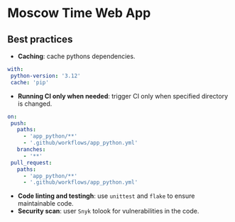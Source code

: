 # Moscow Time Web App

## Best practices

- **Caching**: cache pythons dependencies.

 ```yml
with:
  python-version: '3.12'
  cache: 'pip'
 ```

- **Running CI only when needed**: trigger CI only when specified directory is changed.

 ```yml
on:
  push:
    paths:
      - 'app_python/**'
      - '.github/workflows/app_python.yml'
    branches:
      - '**'
  pull_request:
    paths:
      - 'app_python/**'
      - '.github/workflows/app_python.yml'
 ```

- **Code linting and testingh**: use `unittest` and `flake` to ensure maintainable code.
- **Security scan**: user `Snyk` tolook for vulnerabilities in the code.
